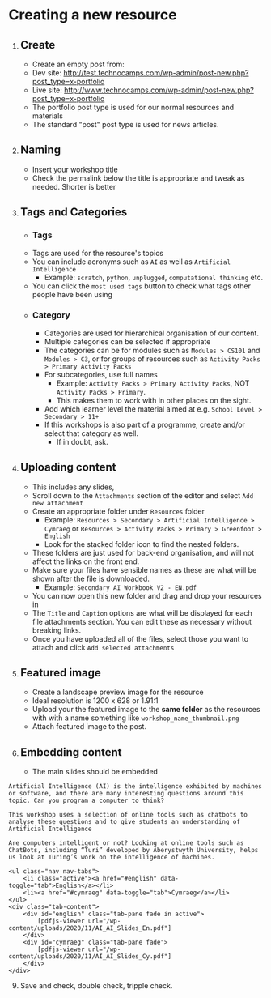 # Creating a new resource

1. ## Create
   - Create an empty post from:
   - Dev site: http://test.technocamps.com/wp-admin/post-new.php?post_type=x-portfolio
   - Live site: http://www.technocamps.com/wp-admin/post-new.php?post_type=x-portfolio
   - The portfolio post type is used for our normal resources and materials
   - The standard "post" post type is used for news articles.

2. ## Naming
   - Insert your workshop title
   - Check the permalink below the title is appropriate and tweak as needed. Shorter is better

3. ## Tags and Categories
   - ### Tags
   	- Tags are used for the resource's topics
   	- You can include acronyms such as `AI` as well as `Artificial Intelligence`
   		- Example: `scratch`, `python`, `unplugged`, `computational thinking` etc.
   	- You can click the `most used tags` button to check what tags other people have been using
	- ###	Category
		- Categories are used for hierarchical organisation of our content.
	   - Multiple categories can be selected if appropriate
		- The categories can be for modules such as `Modules > CS101` and `Modules > C3`, or for groups of resources such as `Activity Packs > Primary Activity Packs`
		- For subcategories, use full names
			- Example: `Activity Packs > Primary Activity Packs`, NOT `Activity Packs > Primary`.
			- This makes them to work with in other places on the sight.
		- Add which learner level the material aimed at e.g. `School Level > Secondary > 11+`
		- If this workshops is also part of a programme, create and/or select that category as well.
			- If in doubt, ask.

5. ## Uploading content
	- This includes any slides, 
   - Scroll down to the `Attachments` section of the editor and select `Add new attachment`
	- Create an appropriate folder under `Resources` folder
		- Example: `Resources > Secondary > Artificial Intelligence > Cymraeg` or `Resources > Activity Packs > Primary > Greenfoot > English`
		- Look for the stacked folder icon to find the nested folders.
	- These folders are just used for back-end organisation, and will not affect the links on the front end.
	- Make sure your files have sensible names as these are what will be shown after the file is downloaded.
		- Example: `Secondary AI Workbook V2 - EN.pdf`
	- You can now open this new folder and drag and drop your resources in
	- The `Title` and `Caption` options are what will be displayed for each file attachments section. You can edit these as necessary without breaking links.
	- Once you have uploaded all of the files, select those you want to attach and click `Add selected attachments`

6. ## Featured image
   - Create a landscape preview image for the resource
   - Ideal resolution is 1200 x 628 or 1.91:1
   - Upload your the featured image to the **same folder** as the resources with with a name something like `workshop_name_thumbnail.png`
   - Attach featured image to the post.

7. ## Embedding content
	- The main slides should be embedded

```
Artificial Intelligence (AI) is the intelligence exhibited by machines or software, and there are many interesting questions around this topic. Can you program a computer to think?

This workshop uses a selection of online tools such as chatbots to analyse these questions and to give students an understanding of Artificial Intelligence

Are computers intelligent or not? Looking at online tools such as ChatBots, including “Turi” developed by Aberystwyth University, helps us look at Turing’s work on the intelligence of machines.

<ul class="nav nav-tabs">
	<li class="active"><a href="#english" data-toggle="tab">English</a></li>
	<li><a href="#cymraeg" data-toggle="tab">Cymraeg</a></li>
</ul>
<div class="tab-content">
	<div id="english" class="tab-pane fade in active">
		[pdfjs-viewer url="/wp-content/uploads/2020/11/AI_AI_Slides_En.pdf"]
	</div>
	<div id="cymraeg" class="tab-pane fade">
		[pdfjs-viewer url="/wp-content/uploads/2020/11/AI_AI_Slides_Cy.pdf"]
	</div>
</div>
```

9. Save and check, double check, tripple check.
